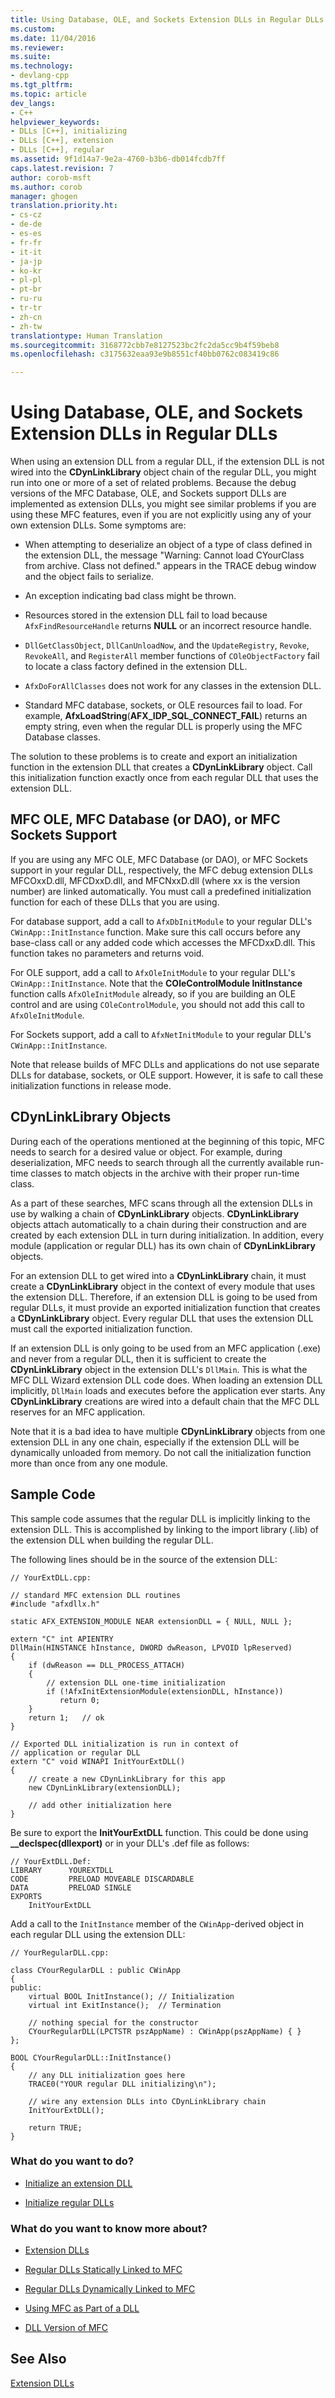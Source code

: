 ```yaml
---
title: Using Database, OLE, and Sockets Extension DLLs in Regular DLLs | Microsoft Docs
ms.custom: 
ms.date: 11/04/2016
ms.reviewer: 
ms.suite: 
ms.technology:
- devlang-cpp
ms.tgt_pltfrm: 
ms.topic: article
dev_langs:
- C++
helpviewer_keywords:
- DLLs [C++], initializing
- DLLs [C++], extension
- DLLs [C++], regular
ms.assetid: 9f1d14a7-9e2a-4760-b3b6-db014fcdb7ff
caps.latest.revision: 7
author: corob-msft
ms.author: corob
manager: ghogen
translation.priority.ht:
- cs-cz
- de-de
- es-es
- fr-fr
- it-it
- ja-jp
- ko-kr
- pl-pl
- pt-br
- ru-ru
- tr-tr
- zh-cn
- zh-tw
translationtype: Human Translation
ms.sourcegitcommit: 3168772cbb7e8127523bc2fc2da5cc9b4f59beb8
ms.openlocfilehash: c3175632eaa93e9b8551cf40bb0762c083419c86

---
```

# Using Database, OLE, and Sockets Extension DLLs in Regular DLLs
When using an extension DLL from a regular DLL, if the extension DLL is not wired into the **CDynLinkLibrary** object chain of the regular DLL, you might run into one or more of a set of related problems. Because the debug versions of the MFC Database, OLE, and Sockets support DLLs are implemented as extension DLLs, you might see similar problems if you are using these MFC features, even if you are not explicitly using any of your own extension DLLs. Some symptoms are:  
  
-   When attempting to deserialize an object of a type of class defined in the extension DLL, the message "Warning: Cannot load CYourClass from archive. Class not defined." appears in the TRACE debug window and the object fails to serialize.  
  
-   An exception indicating bad class might be thrown.  
  
-   Resources stored in the extension DLL fail to load because `AfxFindResourceHandle` returns **NULL** or an incorrect resource handle.  
  
-   `DllGetClassObject`, `DllCanUnloadNow`, and the `UpdateRegistry`, `Revoke`, `RevokeAll`, and `RegisterAll` member functions of `COleObjectFactory` fail to locate a class factory defined in the extension DLL.  
  
-   `AfxDoForAllClasses` does not work for any classes in the extension DLL.  
  
-   Standard MFC database, sockets, or OLE resources fail to load. For example, **AfxLoadString**(**AFX_IDP_SQL_CONNECT_FAIL**) returns an empty string, even when the regular DLL is properly using the MFC Database classes.  
  
 The solution to these problems is to create and export an initialization function in the extension DLL that creates a **CDynLinkLibrary** object. Call this initialization function exactly once from each regular DLL that uses the extension DLL.  
  
## MFC OLE, MFC Database (or DAO), or MFC Sockets Support  
 If you are using any MFC OLE, MFC Database (or DAO), or MFC Sockets support in your regular DLL, respectively, the MFC debug extension DLLs MFCOxxD.dll, MFCDxxD.dll, and MFCNxxD.dll (where xx is the version number) are linked automatically. You must call a predefined initialization function for each of these DLLs that you are using.  
  
 For database support, add a call to `AfxDbInitModule` to your regular DLL's `CWinApp::InitInstance` function. Make sure this call occurs before any base-class call or any added code which accesses the MFCDxxD.dll. This function takes no parameters and returns void.  
  
 For OLE support, add a call to `AfxOleInitModule` to your regular DLL's `CWinApp::InitInstance`. Note that the **COleControlModule InitInstance** function calls `AfxOleInitModule` already, so if you are building an OLE control and are using `COleControlModule`, you should not add this call to `AfxOleInitModule`.  
  
 For Sockets support, add a call to `AfxNetInitModule` to your regular DLL's `CWinApp::InitInstance`.  
  
 Note that release builds of MFC DLLs and applications do not use separate DLLs for database, sockets, or OLE support. However, it is safe to call these initialization functions in release mode.  
  
## CDynLinkLibrary Objects  
 During each of the operations mentioned at the beginning of this topic, MFC needs to search for a desired value or object. For example, during deserialization, MFC needs to search through all the currently available run-time classes to match objects in the archive with their proper run-time class.  
  
 As a part of these searches, MFC scans through all the extension DLLs in use by walking a chain of **CDynLinkLibrary** objects. **CDynLinkLibrary** objects attach automatically to a chain during their construction and are created by each extension DLL in turn during initialization. In addition, every module (application or regular DLL) has its own chain of **CDynLinkLibrary** objects.  
  
 For an extension DLL to get wired into a **CDynLinkLibrary** chain, it must create a **CDynLinkLibrary** object in the context of every module that uses the extension DLL. Therefore, if an extension DLL is going to be used from regular DLLs, it must provide an exported initialization function that creates a **CDynLinkLibrary** object. Every regular DLL that uses the extension DLL must call the exported initialization function.  
  
 If an extension DLL is only going to be used from an MFC application (.exe) and never from a regular DLL, then it is sufficient to create the **CDynLinkLibrary** object in the extension DLL's `DllMain`. This is what the MFC DLL Wizard extension DLL code does. When loading an extension DLL implicitly, `DllMain` loads and executes before the application ever starts. Any **CDynLinkLibrary** creations are wired into a default chain that the MFC DLL reserves for an MFC application.  
  
 Note that it is a bad idea to have multiple **CDynLinkLibrary** objects from one extension DLL in any one chain, especially if the extension DLL will be dynamically unloaded from memory. Do not call the initialization function more than once from any one module.  
  
## Sample Code  
 This sample code assumes that the regular DLL is implicitly linking to the extension DLL. This is accomplished by linking to the import library (.lib) of the extension DLL when building the regular DLL.  
  
 The following lines should be in the source of the extension DLL:  
  
```  
// YourExtDLL.cpp:  
  
// standard MFC extension DLL routines  
#include "afxdllx.h"  
  
static AFX_EXTENSION_MODULE NEAR extensionDLL = { NULL, NULL };  
  
extern "C" int APIENTRY  
DllMain(HINSTANCE hInstance, DWORD dwReason, LPVOID lpReserved)  
{  
    if (dwReason == DLL_PROCESS_ATTACH)  
    {  
        // extension DLL one-time initialization  
        if (!AfxInitExtensionModule(extensionDLL, hInstance))  
           return 0;  
    }  
    return 1;   // ok  
}  
  
// Exported DLL initialization is run in context of  
// application or regular DLL  
extern "C" void WINAPI InitYourExtDLL()  
{  
    // create a new CDynLinkLibrary for this app  
    new CDynLinkLibrary(extensionDLL);  
  
    // add other initialization here  
}  
```  
  
 Be sure to export the **InitYourExtDLL** function. This could be done using **__declspec(dllexport)** or in your DLL's .def file as follows:  
  
```  
// YourExtDLL.Def:  
LIBRARY      YOUREXTDLL  
CODE         PRELOAD MOVEABLE DISCARDABLE  
DATA         PRELOAD SINGLE  
EXPORTS  
    InitYourExtDLL  
```  
  
 Add a call to the `InitInstance` member of the `CWinApp`-derived object in each regular DLL using the extension DLL:  
  
```  
// YourRegularDLL.cpp:  
  
class CYourRegularDLL : public CWinApp  
{  
public:  
    virtual BOOL InitInstance(); // Initialization  
    virtual int ExitInstance();  // Termination  
  
    // nothing special for the constructor  
    CYourRegularDLL(LPCTSTR pszAppName) : CWinApp(pszAppName) { }  
};  
  
BOOL CYourRegularDLL::InitInstance()  
{  
    // any DLL initialization goes here  
    TRACE0("YOUR regular DLL initializing\n");  
  
    // wire any extension DLLs into CDynLinkLibrary chain  
    InitYourExtDLL();  
  
    return TRUE;  
}  
```  
  
### What do you want to do?  
  
-   [Initialize an extension DLL](../build/initializing-extension-dlls.md)  
  
-   [Initialize regular DLLs](../build/initializing-regular-dlls.md)  
  
### What do you want to know more about?  
  
-   [Extension DLLs](../build/extension-dlls.md)  
  
-   [Regular DLLs Statically Linked to MFC](../build/regular-dlls-statically-linked-to-mfc.md)  
  
-   [Regular DLLs Dynamically Linked to MFC](../build/regular-dlls-dynamically-linked-to-mfc.md)  
  
-   [Using MFC as Part of a DLL](../mfc/tn011-using-mfc-as-part-of-a-dll.md)  
  
-   [DLL Version of MFC](../mfc/tn033-dll-version-of-mfc.md)  
  
## See Also  
 [Extension DLLs](../build/extension-dlls.md)


<!--HONumber=Jan17_HO2-->


